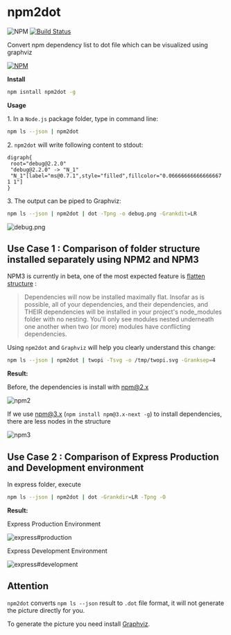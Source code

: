 # npm2dot
![NPM](https://david-dm.org/wyvernnot/npm2dot.svg)
[![Build Status](https://travis-ci.org/wyvernnot/npm2dot.svg?branch=master)](https://travis-ci.org/wyvernnot/npm2dot)

Convert npm dependency list to dot file which can be visualized using graphviz

[![NPM](https://nodei.co/npm/npm2dot.png)](https://nodei.co/npm/npm2dot/)

**Install**

```sh
npm isntall npm2dot -g
```

**Usage**

1\. In a `Node.js` package folder, type in command line:

```sh
npm ls --json | npm2dot
```

2\. `npm2dot` will write following content to stdout:

```
digraph{
 root="debug@2.2.0"
 "debug@2.2.0" -> "N_1"
 "N_1"[label="ms@0.7.1",style="filled",fillcolor="0.06666666666666667 1 1"]
}
```

3\. The output can be piped to Graphviz:

```sh
npm ls --json | npm2dot | dot -Tpng -o debug.png -Grankdit=LR
```

![debug.png](doc/debug.png)

## Use Case 1 : Comparison of folder structure installed separately using NPM2 and NPM3

NPM3 is currently in beta, one of the most expected feature is [flatten structure](http://www.infoq.com/news/2015/06/npm) :

> Dependencies will now be installed maximally flat. Insofar as is possible, all of your dependencies,
> and their dependencies, and THEIR dependencies will be installed in your project's node_modules folder with no nesting. 
> You'll only see modules nested underneath one another when two (or more) modules have conflicting dependencies.

Using `npm2dot` and `Graphviz` will help you clearly understand this change:

```sh
npm ls --json | npm2dot | twopi -Tsvg -o /tmp/twopi.svg -Granksep=4
```

**Result:**

Before, the dependencies is install with npm@2.x

![npm2](doc/oneapmfed@npm2.png)

If we use npm@3.x (`npm install npm@3.x-next -g`) to install dependencies, there are less nodes in the structure

![npm3](doc/oneapmfed@npm3.png)

## Use Case 2 : Comparison of Express Production and Development environment

In express folder, execute

```sh
npm ls --json | npm2dot | dot -Grankdir=LR -Tpng -O
```

**Result:**

Express Production Environment

![express#production](doc/express.production.png)

Express Development Environment

![express#development](doc/express.dev.png)

## Attention

`npm2dot` converts `npm ls --json` result to `.dot` file format, it will not generate the picture directly for you.

To generate the picture you need install [Graphviz](http://www.graphviz.org/Download.php).


